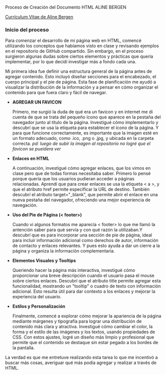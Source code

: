  Proceso de Creación del Documento HTML
ALINE BERGEN

[Currículum Vitae de Aline Bergen](https://theb3rgennn.github.io/Curriculum-Aline/)

### Inicio del proceso
Para comenzar el desarrollo de mi página web en HTML, comencé utilizando los conceptos que habíamos visto en clase y revisando ejemplos en el repositorio de GitHub compartido. Sin embargo, en el proceso surgieron algunas dudas sobre ciertos elementos y prácticas que quería implementar, por lo que decidí investigar más a fondo cada una.

Mi primera idea fue definir una estructura general de la página antes de agregar contenido. Esto incluyó diseñar secciones para el encabezado, el cuerpo principal y el pie de página. Esta fase de planificación me ayudó a visualizar la distribución de la información y a pensar en cómo organizar el contenido para que fuera claro y fácil de navegar.

- **AGREGAR UN FAVICON**

    Primero, me surgió la duda de qué era un favicon y en internet me di cuenta de que se trata del pequeño ícono que aparece en la pestaña del navegador junto al título de la página. Investigué cómo implementarlo y descubrí que se usa la etiqueta <link rel="icon"> para establecer el ícono de la página. Y para que funcione correctamente, es importante que la imagen esté en un formato adecuado, como .ico, .png o .jpg, y ubicada en la carpeta correcta.
    _pd: luego de subir la imagen al repositorio no logré que el favicon se pueidera ver_

- **Enlaces en HTML**

    A continuación, investigué cómo agregar enlaces, que los vimos en clase pero que de todas formas necesitaba saber. Primero lo pensé porque quería que los usuarios pudieran acceder a páginas relacionadas. Aprendí que para crear enlaces se usa la etiqueta < a >, y que el atributo href permite especificar la URL de destino. También descubrí el atributo target="_blank", que permite abrir el enlace en una nueva pestaña del navegador, ofreciendo una mejor experiencia de navegación.

- **Uso del Pie de Página (< footer>)**

    Cuando vi algunos formatos me aparecía < footer> lo que me llamó la antención saber para qué servía y con qué razón la utilizaban.Y descubrí que es para incorporar una sección de pie de página, ideal para incluir información adicional como derechos de autor, información de contacto y enlaces relevantes. Y pues esto ayuda a dar un cierre a la página y organiza la información complementaria.

- **Elementos Visuales y Tooltips**

    Queriendo hacer la página más interactiva, investigué cómo proporcionar una breve descripción cuando el usuario pasa el mouse sobre ciertos enlaces. Descubrí que el atributo title permite agregar esta funcionalidad, mostrando un "tooltip" o cuadro de texto con información adicional. Esto resulta útil para dar contexto a los enlaces y mejorar la experiencia del usuario.

- **Estilos y Personalización**

    Finalmente, comencé a explorar cómo mejorar la apariencia de la página mediante márgenes y tipografía para lograr una distribución de contenido más clara y atractiva. Investigué cómo cambiar el color, la forma y el estilo de las imágenes y los textos, usando propiedades de CSS. Con estos ajustes, logré un diseño más limpio y profesional que permite que el contenido se destaque sin estar pegado a los bordes de la pantalla.


La verdad es que me entretuve realizando esta tarea lo que me incentivó a buscar más cosas, averiguar qué más podía agregar y realizar a través de HTML. 
